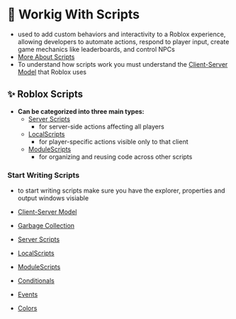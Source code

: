 # 📜 Workig With Scripts
- used to add custom behaviors and interactivity to a Roblox experience, allowing developers to automate actions, respond to player input, create game mechanics like leaderboards, and control NPCs
- [More About Scripts](../Getting%20Started/Scripts.md)
- To understand how scripts work you must understand the [Client-Server Model](./ClientServerModel.md) that Roblox uses

## ✨ Roblox Scripts
- **Can be categorized into three main types:** 
    - [Server Scripts](./ServerScripts.md)
        - for server-side actions affecting all players
    - [LocalScripts](./LocalScripts.md)
        - for player-specific actions visible only to that client
    - [ModuleScripts](./ModuleScripts.md)
        - for organizing and reusing code across other scripts

### Start Writing Scripts
- to start writing scripts make sure you have the explorer, properties and output windows visiable


- [Client-Server Model](./ClientServerModel.md)
- [Garbage Collection](./GarbageCollection.md)
- [Server Scripts](./ServerScripts.md)
- [LocalScripts](./LocalScripts.md)
- [ModuleScripts](./ModuleScripts.md)
- [Conditionals](./conditionals/README.md)
- [Events](./events/README.md)
- [Colors](./otherscode/colors.lua)


<!-- ### 
- Variables
    - like a named box with some information in it
- Function
- Events -->

<!-- 
- Beginner Scripting - https://www.youtube.com/watch?v=dRgvhjr2Dx0
- Advanced Scripting - https://www.youtube.com/watch?v=dRgvhjr2Dx0 



-->